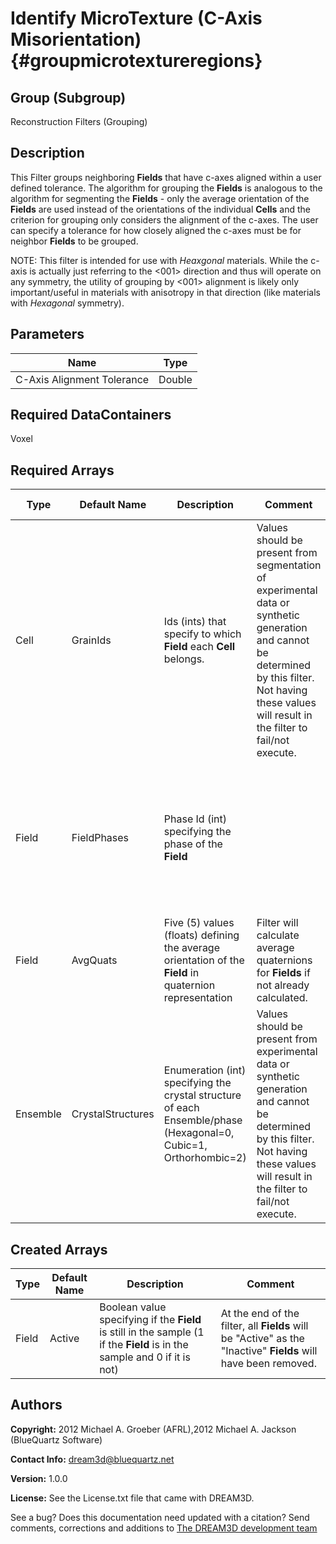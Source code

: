 Identify MicroTexture (C-Axis Misorientation) {#groupmicrotextureregions}
======

## Group (Subgroup) ##
Reconstruction Filters (Grouping)

## Description ##
This Filter groups neighboring **Fields** that have c-axes aligned within a user defined tolerance.  The algorithm for grouping the **Fields** is analogous to the algorithm for segmenting the **Fields** - only the average orientation of the **Fields** are used instead of the orientations of the individual **Cells** and the criterion for grouping only considers the alignment of the c-axes.  The user can specify a tolerance for how closely aligned the c-axes must be for neighbor **Fields** to be grouped.


NOTE: This filter is intended for use with *Heaxgonal* materials.  While the c-axis is actually just referring to the <001> direction and thus will operate on any symmetry, the utility of grouping by <001> alignment is likely only important/useful in materials with anisotropy in that direction (like materials with *Hexagonal* symmetry). 


## Parameters ##

| Name | Type |
|------|------|
| C-Axis Alignment Tolerance | Double |

## Required DataContainers ##
Voxel

## Required Arrays ##

| Type | Default Name | Description | Comment | Filters Known to Create Data |
|------|--------------|-------------|---------|-----|
| Cell | GrainIds | Ids (ints) that specify to which **Field** each **Cell** belongs. | Values should be present from segmentation of experimental data or synthetic generation and cannot be determined by this filter. Not having these values will result in the filter to fail/not execute. | Segment Fields (Misorientation, C-Axis Misorientation, Scalar) (Reconstruction), Read Dx File (IO), Read Ph File (IO), Pack Primary Phases (SyntheticBuilding), Insert Precipitate Phases (SyntheticBuilding), Establish Matrix Phase (SyntheticBuilding) |
| Field | FieldPhases | Phase Id (int) specifying the phase of the **Field**| | Find Field Phases (Generic), Read Field Info File (IO), Pack Primary Phases (SyntheticBuilding), Insert Precipitate Phases (SyntheticBuilding), Establish Matrix Phase (SyntheticBuilding) |
| Field | AvgQuats | Five (5) values (floats) defining the average orientation of the **Field** in quaternion representation | Filter will calculate average quaternions for **Fields** if not already calculated. | Find Field Average Orientations (Statistics) |
| Ensemble | CrystalStructures | Enumeration (int) specifying the crystal structure of each Ensemble/phase (Hexagonal=0, Cubic=1, Orthorhombic=2) | Values should be present from experimental data or synthetic generation and cannot be determined by this filter. Not having these values will result in the filter to fail/not execute. | Read H5Ebsd File (IO), Read Ensemble Info File (IO), Initialize Synthetic Volume (SyntheticBuilding) |

## Created Arrays ##

| Type | Default Name | Description | Comment |
|------|--------------|-------------|---------|
| Field | Active | Boolean value specifying if the **Field** is still in the sample (1 if the **Field** is in the sample and 0 if it is not) | At the end of the filter, all **Fields** will be "Active" as the "Inactive" **Fields** will have been removed.  |

## Authors ##

**Copyright:** 2012 Michael A. Groeber (AFRL),2012 Michael A. Jackson (BlueQuartz Software)

**Contact Info:** dream3d@bluequartz.net

**Version:** 1.0.0

**License:**  See the License.txt file that came with DREAM3D.




See a bug? Does this documentation need updated with a citation? Send comments, corrections and additions to [The DREAM3D development team](mailto:dream3d@bluequartz.net?subject=Documentation%20Correction)

